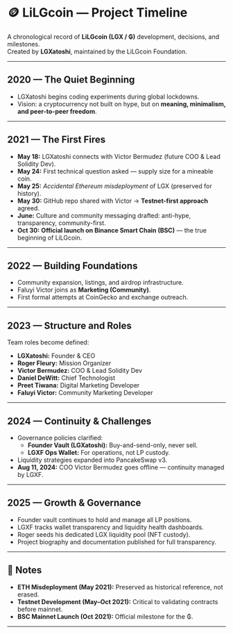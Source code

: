 # 🪙 LiLGcoin — Project Timeline

A chronological record of **LiLGcoin (LGX / ₲)** development, decisions, and milestones.  
Created by **LGXatoshi**, maintained by the LiLGcoin Foundation.

---

## 2020 — The Quiet Beginning
- LGXatoshi begins coding experiments during global lockdowns.  
- Vision: a cryptocurrency not built on hype, but on **meaning, minimalism, and peer-to-peer freedom**.  

---

## 2021 — The First Fires
- **May 18:** LGXatoshi connects with Victor Bermudez (future COO & Lead Solidity Dev).  
- **May 24:** First technical question asked — supply size for a mineable coin.  
- **May 25:** *Accidental Ethereum misdeployment* of LGX (preserved for history).  
- **May 30:** GitHub repo shared with Victor → **Testnet-first approach** agreed.  
- **June:** Culture and community messaging drafted: anti-hype, transparency, community-first.  
- **Oct 30:** **Official launch on Binance Smart Chain (BSC)** — the true beginning of LiLGcoin.  

---

## 2022 — Building Foundations
- Community expansion, listings, and airdrop infrastructure.  
- Faluyi Victor joins as **Marketing (Community)**.  
- First formal attempts at CoinGecko and exchange outreach.  

---

## 2023 — Structure and Roles
Team roles become defined:  
- **LGXatoshi:** Founder & CEO  
- **Roger Fleury:** Mission Organizer  
- **Victor Bermudez:** COO & Lead Solidity Dev  
- **Daniel DeWitt:** Chief Technologist  
- **Preet Tiwana:** Digital Marketing Developer  
- **Faluyi Victor:** Community Marketing Developer  

---

## 2024 — Continuity & Challenges
- Governance policies clarified:  
  - **Founder Vault (LGXatoshi):** Buy-and-send-only, never sell.  
  - **LGXF Ops Wallet:** For operations, not LP custody.  
- Liquidity strategies expanded into PancakeSwap v3.  
- **Aug 11, 2024:** COO Victor Bermudez goes offline — continuity managed by LGXF.  

---

## 2025 — Growth & Governance
- Founder vault continues to hold and manage all LP positions.  
- LGXF tracks wallet transparency and liquidity health dashboards.  
- Roger seeds his dedicated LGX liquidity pool (NFT custody).  
- Project biography and documentation published for full transparency.  

---

## 🔹 Notes
- **ETH Misdeployment (May 2021):** Preserved as historical reference, not erased.  
- **Testnet Development (May–Oct 2021):** Critical to validating contracts before mainnet.  
- **BSC Mainnet Launch (Oct 2021):** Official milestone for the ₲.  

---
